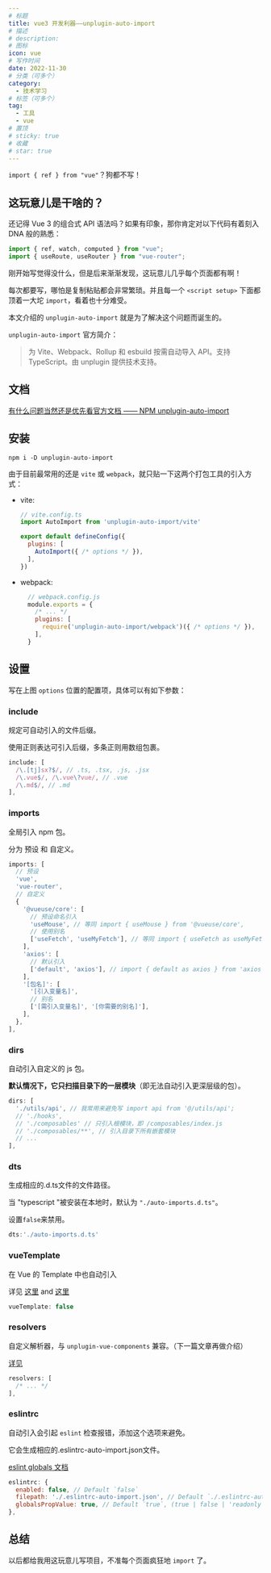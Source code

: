 ```yaml
---
# 标题
title: vue3 开发利器——unplugin-auto-import
# 描述
# description:
# 图标
icon: vue
# 写作时间
date: 2022-11-30
# 分类（可多个）
category:
  - 技术学习
# 标签（可多个）
tag:
  - 工具
  - vue
# 置顶
# sticky: true
# 收藏
# star: true
---
```


```import { ref } from "vue"```？狗都不写！

<!-- more -->

## 这玩意儿是干啥的？

还记得 Vue 3 的组合式 API 语法吗？如果有印象，那你肯定对以下代码有着刻入 DNA 般的熟悉：

```js
import { ref, watch, computed } from "vue";
import { useRoute, useRouter } from "vue-router";
```

刚开始写觉得没什么，但是后来渐渐发现，这玩意儿几乎每个页面都有啊！

每次都要写，哪怕是复制粘贴都会非常繁琐。并且每一个 ```<script setup>``` 下面都顶着一大坨 ```import```，看着也十分难受。

本文介绍的 ```unplugin-auto-import``` 就是为了解决这个问题而诞生的。

```unplugin-auto-import``` 官方简介：

> 为 Vite、Webpack、Rollup 和 esbuild 按需自动导入 API。支持 TypeScript。由 unplugin 提供技术支持。

## 文档

[有什么问题当然还是优先看官方文档 —— NPM unplugin-auto-import
](https://www.npmjs.com/package/unplugin-auto-import)

## 安装

```base
npm i -D unplugin-auto-import
```

由于目前最常用的还是 ```vite``` 或 ```webpack```，就只贴一下这两个打包工具的引入方式：

- vite:

  ```js
  // vite.config.ts
  import AutoImport from 'unplugin-auto-import/vite'

  export default defineConfig({
    plugins: [
      AutoImport({ /* options */ }),
    ],
  })
  ```

- webpack:

  ```js
    // webpack.config.js
    module.exports = {
      /* ... */
      plugins: [
        require('unplugin-auto-import/webpack')({ /* options */ }),
      ],
    }
  ```

## 设置

写在上图 ```options``` 位置的配置项，具体可以有如下参数：

### include

规定可自动引入的文件后缀。

使用正则表达可引入后缀，多条正则用数组包裹。

```js
include: [
  /\.[tj]sx?$/, // .ts, .tsx, .js, .jsx
  /\.vue$/, /\.vue\?vue/, // .vue
  /\.md$/, // .md
],
```

### imports

全局引入 npm 包。

分为 预设 和 自定义。

```js
imports: [
  // 预设
  'vue',
  'vue-router',
  // 自定义
  {
    '@vueuse/core': [
      // 预设命名引入
      'useMouse', // 等同 import { useMouse } from '@vueuse/core',
      // 使用别名
      ['useFetch', 'useMyFetch'], // 等同 import { useFetch as useMyFetch } from '@vueuse/core',
    ],
    'axios': [
      // 默认引入
      ['default', 'axios'], // import { default as axios } from 'axios',
    ],
    '[包名]': [
      '[引入变量名]',
      // 别名
      ['[需引入变量名]', '[你需要的别名]'],
    ],
  },
],
```

### dirs

自动引入自定义的 js 包。

**默认情况下，它只扫描目录下的一层模块**（即无法自动引入更深层级的包）。

```js
dirs: [
  './utils/api', // 我常用来避免写 import api from '@/utils/api';
  // './hooks',
  // './composables' // 只引入根模块，即 /composables/index.js
  // './composables/**', // 引入目录下所有嵌套模块
  // ...
],
```

### dts

生成相应的.d.ts文件的文件路径。

当 "typescript "被安装在本地时，默认为 ```"./auto-imports.d.ts"```。

设置`false`来禁用。

```js
dts:'./auto-imports.d.ts'
```

### vueTemplate

在 Vue 的 Template 中也自动引入

详见 [这里](https://github.com/unjs/unimport/pull/15) and [这里](https://github.com/unjs/unimport/pull/72)

```js
vueTemplate: false
```

### resolvers

自定义解析器，与 `unplugin-vue-components` 兼容。（下一篇文章再做介绍）

[详见](https://github.com/antfu/unplugin-auto-import/pull/23/)

```js
resolvers: [
  /* ... */
],
```

### eslintrc

自动引入会引起 ```eslint``` 检查报错，添加这个选项来避免。

它会生成相应的.eslintrc-auto-import.json文件。

[eslint globals 文档](https://eslint.org/docs/user-guide/configuring/language-options#specifying-globals)

```js
eslintrc: {
  enabled: false, // Default `false`
  filepath: './.eslintrc-auto-import.json', // Default `./.eslintrc-auto-import.json`
  globalsPropValue: true, // Default `true`, (true | false | 'readonly' | 'readable' | 'writable' | 'writeable')
},
```

## 总结

以后都给我用这玩意儿写项目，不准每个页面疯狂地 ```import``` 了。

